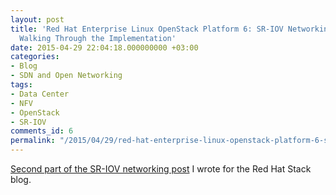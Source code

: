 ```yaml
---
layout: post
title: 'Red Hat Enterprise Linux OpenStack Platform 6: SR-IOV Networking - Part II:
  Walking Through the Implementation'
date: 2015-04-29 22:04:18.000000000 +03:00
categories:
- Blog
- SDN and Open Networking
tags:
- Data Center
- NFV
- OpenStack
- SR-IOV
comments_id: 6
permalink: "/2015/04/29/red-hat-enterprise-linux-openstack-platform-6-sr-iov-networking-part-ii-walking-through-the-implementation/"
---
```

[Second part of the SR-IOV networking post](https://www.redhat.com/en/blog/red-hat-enterprise-linux-openstack-platform-6-sr-iov-networking-part-ii-walking-through-implementation) I wrote for the Red Hat Stack blog.
